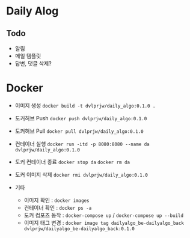 # Daily Alog

## Todo

- 알림
- 메일 템플릿
- 답변, 댓글 삭제?

# Docker

- 이미지 생성
  `docker build -t dvlprjw/daily_algo:0.1.0 .`

- 도커허브 Push
  `docker push dvlprjw/daily_algo:0.1.0`

- 도커허브 Pull
  `docker pull dvlprjw/daily_algo:0.1.0`

- 컨테이너 실행
  `docker run -itd -p 8080:8080 --name da dvlprjw/daily_algo:0.1.0`

- 도커 컨테이너 종료
  `docker stop da`
  `docker rm da`

- 도커 이미지 삭제
  `docker rmi dvlprjw/daily_algo:0.1.0`

- 기타
  - 이미지 확인 : `docker images`
  - 컨테이너 확인 : `docker ps -a`
  - 도커 컴포즈 동작 : `docker-compose up` / `docker-compose up --build`
  - 이미지 태그 변경 : `docker image tag dailyalgo_be-dailyalgo_back dvlprjw/dailyalgo_be-dailyalgo_back:0.1.0`